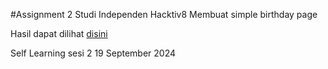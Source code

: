 #Assignment 2 Studi Independen Hacktiv8
Membuat simple birthday page

Hasil dapat dilihat [disini](https://kamisatowahyu.github.io/Assignment-2-Simple-Birthday-Page/)

Self Learning sesi 2
19 September 2024

